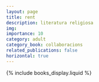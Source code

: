 ```yaml
---
layout: page
title: rent
description: literatura religiosa
img:
importance: 10
category: adult
category_book: collaboracions
related_publications: false
horizontal: true
---
```


{% include books_display.liquid %}
